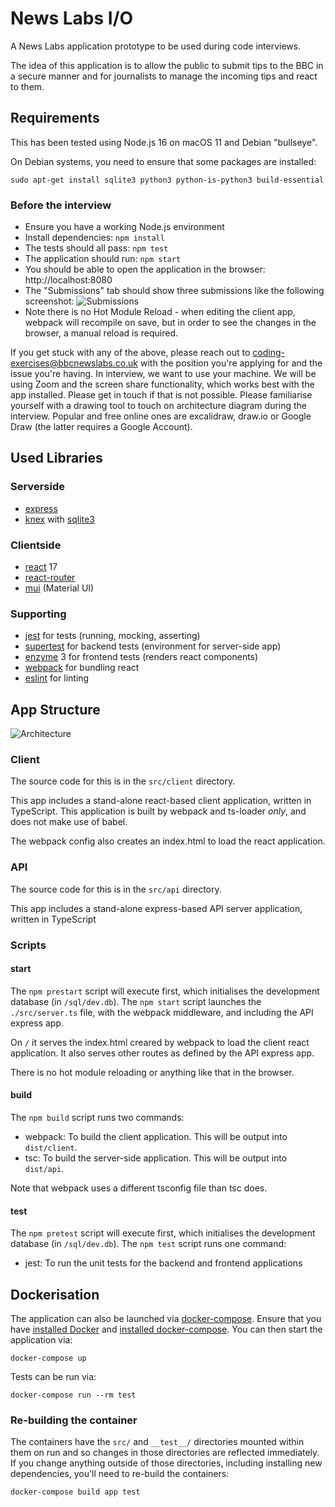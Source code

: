 # News Labs I/O
A News Labs application prototype to be used during code interviews.

The idea of this application is to allow the public to submit tips to the BBC in a secure manner and for journalists to manage the incoming tips and react to them.

## Requirements
This has been tested using Node.js 16 on macOS 11 and Debian "bullseye".

On Debian systems, you need to ensure that some packages are installed:

```
sudo apt-get install sqlite3 python3 python-is-python3 build-essential
```

### Before the interview
- Ensure you have a working Node.js environment
- Install dependencies: `npm install`
- The tests should all pass: `npm test`
- The application should run: `npm start`
- You should be able to open the application in the browser: http://localhost:8080
- The "Submissions" tab should show three submissions like the following screenshot:
![Submissions](submissions.png)
- Note there is no Hot Module Reload - when editing the client app, webpack will recompile on save, but in order to see the changes in the browser, a manual reload is required.


If you get stuck with any of the above, please reach out to [coding-exercises@bbcnewslabs.co.uk](mailto:coding-exercises@bbcnewslabs.co.uk) with the position you're applying for and the issue you're having.
In interview, we want to use your machine.  We will be using Zoom and the screen share functionality, which works best with the app installed. Please get in touch if that is not possible.
Please familiarise yourself with a drawing tool to touch on architecture diagram during the interview. Popular and free online ones are excalidraw, draw.io or Google Draw (the latter requires a Google Account).

## Used Libraries
### Serverside
- [express](https://www.npmjs.com/package/express)
- [knex](https://www.npmjs.com/package/knex) with [sqlite3](https://www.npmjs.com/package/sqlite3)

### Clientside
- [react](https://www.npmjs.com/package/react) 17
- [react-router](https://www.npmjs.com/package/react-router-dom) 
- [mui](https://mui.com/) (Material UI)

### Supporting
- [jest](https://jestjs.io/) for tests (running, mocking, asserting)
- [supertest](https://www.npmjs.com/package/supertest) for backend tests (environment for server-side app)
- [enzyme](https://www.npmjs.com/package/enzyme) 3 for frontend tests (renders react components)
- [webpack](https://webpack.js.org/) for bundling react
- [eslint](https://www.npmjs.com/package/eslint) for linting

## App Structure

![Architecture](architecture.png)

### Client

The source code for this is in the `src/client` directory.

This app includes a stand-alone react-based client application, written in TypeScript.
This application is built by webpack and ts-loader _only_, and does not make use of babel.

The webpack config also creates an index.html to load the react application.

### API

The source code for this is in the `src/api` directory.

This app includes a stand-alone express-based API server application, written in TypeScript

### Scripts
#### start
The `npm prestart` script will execute first, which initialises the development database (in `/sql/dev.db`).
The `npm start` script launches the `./src/server.ts` file, with the webpack middleware, and including the API express app.

On `/` it serves the index.html creared by webpack to load the client react application.
It also serves other routes as defined by the API express app.

There is no hot module reloading or anything like that in the browser.

#### build
The `npm build` script runs two commands:
- webpack: To build the client application. This will be output into `dist/client`.
- tsc: To build the server-side application. This will be output into `dist/api`.

Note that webpack uses a different tsconfig file than tsc does.


#### test
The `npm pretest` script will execute first, which initialises the development database (in `/sql/dev.db`).
The `npm test` script runs one command:
- jest: To run the unit tests for the backend and frontend applications

## Dockerisation

The application can also be launched via
[docker-compose](https://docs.docker.com/compose/). Ensure that you have
[installed Docker](https://docs.docker.com/get-docker/) and [installed
docker-compose](https://docs.docker.com/compose/install/). You can then start
the application via:

```console
docker-compose up
```

Tests can be run via:

```console
docker-compose run --rm test
```

### Re-building the container

The containers have the `src/` and `__test__/` directories mounted within them
on run and so changes in those directories are reflected immediately. If you
change anything outside of those directories, including installing new
dependencies, you'll need to re-build the containers:

```console
docker-compose build app test
````
